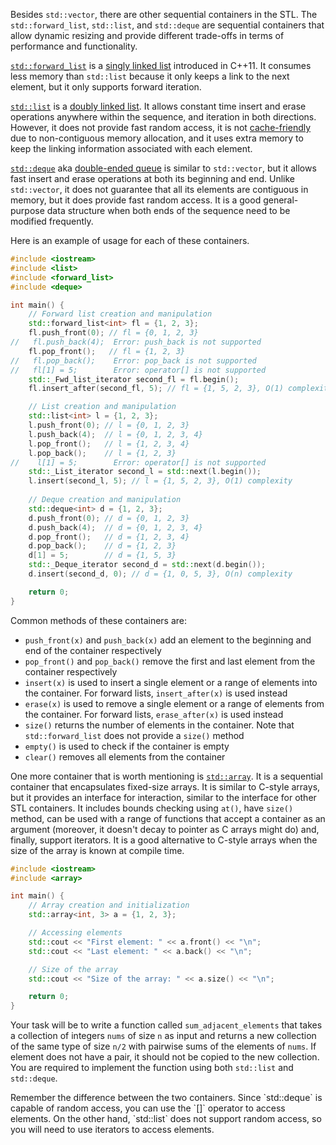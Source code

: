 Besides `std::vector`, there are other sequential containers in the STL. The `std::forward_list`, `std::list`, and `std::deque` are sequential containers that allow dynamic resizing and provide different trade-offs in terms of performance and functionality.

[`std::forward_list`](https://en.cppreference.com/w/cpp/container/forward_list) is a [singly linked list](https://en.wikipedia.org/wiki/Linked_list) introduced in C++11. It consumes less memory than `std::list` because it only keeps a link to the next element, but it only supports forward iteration.

[`std::list`](https://en.cppreference.com/w/cpp/container/list) is a [doubly linked list](https://en.wikipedia.org/wiki/Doubly_linked_list). It allows constant time insert and erase operations anywhere within the sequence, and iteration in both directions. However, it does not provide fast random access, it is not [cache-friendly](https://stackoverflow.com/questions/16699247/what-is-a-cache-friendly-code) due to non-contiguous memory allocation, and it uses extra memory to keep the linking information associated with each element.

[`std::deque`](https://en.cppreference.com/w/cpp/container/deque) aka [double-ended queue](https://en.wikipedia.org/wiki/Double-ended_queue) is similar to `std::vector`, but it allows fast insert and erase operations at both its beginning and end. Unlike `std::vector`, it does not guarantee that all its elements are contiguous in memory, but it does provide fast random access. It is a good general-purpose data structure when both ends of the sequence need to be modified frequently.

Here is an example of usage for each of these containers.

```cpp
#include <iostream>
#include <list>
#include <forward_list>
#include <deque>

int main() {
    // Forward list creation and manipulation
    std::forward_list<int> fl = {1, 2, 3};
    fl.push_front(0); // fl = {0, 1, 2, 3}
//   fl.push_back(4);  Error: push_back is not supported
    fl.pop_front();   // fl = {1, 2, 3}
//   fl.pop_back();    Error: pop_back is not supported
//   fl[1] = 5;        Error: operator[] is not supported
    std::_Fwd_list_iterator second_fl = fl.begin();
    fl.insert_after(second_fl, 5); // fl = {1, 5, 2, 3}, O(1) complexity

    // List creation and manipulation
    std::list<int> l = {1, 2, 3};
    l.push_front(0); // l = {0, 1, 2, 3}
    l.push_back(4);  // l = {0, 1, 2, 3, 4}
    l.pop_front();   // l = {1, 2, 3, 4}
    l.pop_back();    // l = {1, 2, 3}
//    l[1] = 5;        Error: operator[] is not supported
    std::_List_iterator second_l = std::next(l.begin());
    l.insert(second_l, 5); // l = {1, 5, 2, 3}, O(1) complexity
    
    // Deque creation and manipulation
    std::deque<int> d = {1, 2, 3};
    d.push_front(0); // d = {0, 1, 2, 3}
    d.push_back(4);  // d = {0, 1, 2, 3, 4}
    d.pop_front();   // d = {1, 2, 3, 4}
    d.pop_back();    // d = {1, 2, 3}
    d[1] = 5;        // d = {1, 5, 3}
    std::_Deque_iterator second_d = std::next(d.begin());
    d.insert(second_d, 0); // d = {1, 0, 5, 3}, O(n) complexity

    return 0;
}
```

Common methods of these containers are:  
 - `push_front(x)` and `push_back(x)` add an element to the beginning and end of the container respectively
 - `pop_front()` and `pop_back()` remove the first and last element from the container respectively
 - `insert(x)` is used to insert a single element or a range of elements into the container. For forward lists, `insert_after(x)` is used instead
 - `erase(x)` is used to remove a single element or a range of elements from the container. For forward lists, `erase_after(x)` is used instead
 - `size()` returns the number of elements in the container. Note that `std::forward_list` does not provide a `size()` method
 - `empty()` is used to check if the container is empty
 - `clear()` removes all elements from the container

One more container that is worth mentioning is [`std::array`](https://en.cppreference.com/w/cpp/container/array). It is a sequential container that encapsulates fixed-size arrays. It is similar to C-style arrays, but it provides an interface for interaction, similar to the interface for other STL containers. It includes bounds checking using `at()`, have `size()` method, can be used with a range of functions that accept a container as an argument (moreover, it doesn't decay to pointer as C arrays might do) and, finally, support iterators. It is a good alternative to C-style arrays when the size of the array is known at compile time.

```cpp
#include <iostream>
#include <array>

int main() {
    // Array creation and initialization
    std::array<int, 3> a = {1, 2, 3};

    // Accessing elements
    std::cout << "First element: " << a.front() << "\n";
    std::cout << "Last element: " << a.back() << "\n";

    // Size of the array
    std::cout << "Size of the array: " << a.size() << "\n";

    return 0;
}
```

Your task will be to write a function called `sum_adjacent_elements` that takes a collection of integers `nums` of size `n` as input and returns a new collection of the same type of size `n/2` with pairwise sums of the elements of `nums`. If element does not have a pair, it should not be copied to the new collection.
You are required to implement the function using both `std::list` and `std::deque`.

<div class="hint">
  Remember the difference between the two containers. Since `std::deque` is capable of random access, you can use the `[]` operator to access elements. On the other hand, `std::list` does not support random access, so you will need to use iterators to access elements.
</div>
